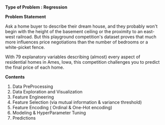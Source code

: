 **Type of Problem : Regression**

**Problem Statement**

Ask a home buyer to describe their dream house, and they probably won't begin with the height of the basement ceiling or the proximity to an east-west railroad. But this playground competition's dataset proves that much more influences price negotiations than the number of bedrooms or a white-picket fence.

With 79 explanatory variables describing (almost) every aspect of residential homes in Ames, Iowa, this competition challenges you to predict the final price of each home.

**Contents**

1. Data PreProcessing
2. Data Exploration and Visualization
3. Feature Engineering
4. Feature Selection (via mutual information & variance threshold)
5. Feature Encoding ( Ordinal & One-Hot encoding)
6. Modeling & HyperParameter Tuning
7. Predictions
